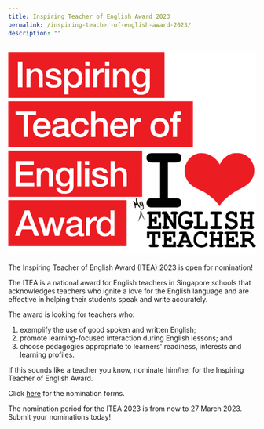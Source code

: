 ```yaml
---
title: Inspiring Teacher of English Award 2023
permalink: /inspiring-teacher-of-english-award-2023/
description: ""
---
```



![](/images/English.png)

The Inspiring Teacher of English Award (ITEA) 2023 is open for nomination!

The ITEA is a national award for English teachers in Singapore schools that acknowledges teachers who ignite a love for the English language and are effective in helping their students speak and write accurately.

The award is looking for teachers who:

1. exemplify the use of good spoken and written English;
2. promote learning-focused interaction during English lessons; and 
3. choose pedagogies appropriate to learners' readiness, interests and learning profiles.

If this sounds like a teacher you know, nominate him/her for the Inspiring Teacher of English Award.

Click [here](http://goodenglish.org.sg/inspiring-teacher-of-english-award/nomination-information) for the nomination forms.

The nomination period for the ITEA 2023 is from now to 27 March 2023. Submit your nominations today!